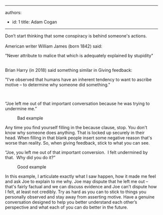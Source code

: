 

---
authors:
  - id: 1
    title: Adam Cogan
---




<span class='intro'> ​​​Don’t start thinking that some conspiracy is behind someone's actions.<br><br>American writer William James (born 1842) said&#58;<div><p class="ssw15-rteElement-GreyBox">&quot;Never attribute to malice that which is adequately explained by stupidity&quot;</p><br>Brian Harry (in 2018) said something similar in&#160;Giving feedback&#58;<br><p class="ssw15-rteElement-GreyBox">&quot;I’ve observed that humans have an inherent tendency to want to ascribe motive – to determine why someone did something.&quot;<br></p>​<br></div> </span>

<p class="ssw15-rteElement-GreyBox">“Joe left me out of that important conversation because he was trying to undermine me.”<br></p><dd class="ssw15-rteElement-FigureBad"> Bad example&#160;</dd><p>Any time you find yourself filling in the because clause, stop.&#160;You don't know why someone does anything.&#160;That is locked up securely in their head.&#160;When filling in that blank people insert some negative reason that's worse than reality. So, when giving feedback, stick to what you can see.&#160;</p><p class="ssw15-rteElement-GreyBox">“Joe, you left me out of that important conversion.&#160; I felt undermined by that.&#160; Why did you do it?”<br></p><dd class="ssw15-rteElement-FigureGood">​Good example​<br></dd><p>In this example, I articulate exactly what I saw happen, how it made me feel and ask Joe to explain to me why.&#160;Joe may dispute that he left me out – that's fairly factual and we can discuss evidence and Joe can't dispute how I felt, at least not credibly. Try as hard as you can to stick to things you personally observed and stay away from asserting motive.&#160;Have a genuine conversation designed to help you better understand each other’s perspective and what each of you can do better in the future.<br>​<br></p>


